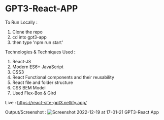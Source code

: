 # GPT3-React-APP

To Run Locally :
  1) Clone the repo 
  2) cd into gpt3-app
  3) then type 'npm run start'
  
Technologies & Techniques Used :
  1) React-JS
  2) Modern ES6+ JavaScript
  3) CSS3
  4) React Functional components and their reusability
  5) React file and folder structure
  6) CSS BEM Model
  7) Used Flex-Box & Gird
  
Live : https://react-site-gpt3.netlify.app/

Output/Screenshot : ![Screenshot 2022-12-19 at 17-01-21 GPT3-React App](https://user-images.githubusercontent.com/100374421/208421500-6c854ba5-f18e-471c-aaff-80b87245e4bb.png)

